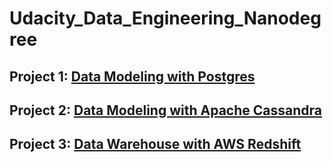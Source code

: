 # Udacity_Data_Engineering_Nanodegree

## Project 1: [Data Modeling with Postgres](https://github.com/gaines23/Udacity_Data_Engineering_Nanodegree/tree/main/Data%20Modeling%20with%20Postgres)

## Project 2: [Data Modeling with Apache Cassandra](https://github.com/gaines23/Udacity_Data_Engineering_Nanodegree/tree/main/Data%20Modeling%20with%20Apache%20Cassandra)

## Project 3: [Data Warehouse with AWS Redshift](https://github.com/gaines23/Udacity_Data_Engineering_Nanodegree/tree/main/Data%20Warehouse%20with%20Redshift)
